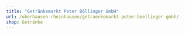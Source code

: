 ```yaml
---
title: "Getränkemarkt Peter Böllinger GmbH"
url: /oberhausen-rheinhausen/getraenkemarkt-peter-boellinger-gmbh/
shop: Getränke
---
```

